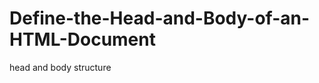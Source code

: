 # Define-the-Head-and-Body-of-an-HTML-Document
head and body structure

<!DOCTYPE html>
<html>
  
<title>The best page ever</title>
